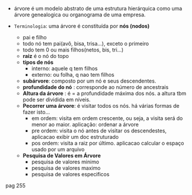 - árvore é um modelo abstrato de uma estrutura hierárquica como uma árvore genealogica ou organograma de uma empresa.

- `Terminologia`: uma árvore é constituída por **nós (nodos)** 
  - pai e filho
  - todo nó tem pai(avô, bisa, trisa...), exceto o primeiro
  - todo tem 0 ou mais filhos(netos, bis, tri...)
  - **raiz** é o nó do topo
  - **tipos de nós**
    - interno: aquele q tem filhos
    - externo: ou folha, q nao tem filhos
  - **subárvore**: composto por um nó e seus descendentes.
  - **profundidade do nó** : corresponde ao número de ancestrais
  - **Altura da árvore** : é = a profundidade máxima dos nós. a altura tbm pode ser dividida em níveis.
  - **Pecorrer uma árvore**: é visitar todos os nós. há várias formas de fazer isto...
    - em ordem: visita em ordem crescente, ou seja, a visita será do menor ao maior. aplicação: ordenar a árvore
    - pre ordem: visita o nó antes de visitar os descendestes, aplicacao exibir um doc estruturado
    - pos ordem: visita a raiz por último. aplicacao calcular o espaço usado por um arquivo
  - **Pesquisa de Valores em Árvore**
    - pesquisa de valores minimo
    - pesquisa de valores maximo
    - pesquisa de valores especificos

pag 255